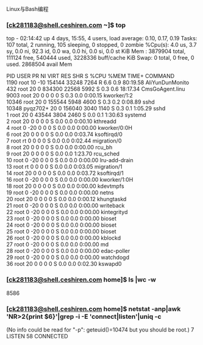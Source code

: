 Linux与Bash编程
### [ck281183@shell.ceshiren.com ~]$ top
top - 02:14:42 up 4 days, 15:55,  4 users,  load average: 0.10, 0.17, 0.19
Tasks: 107 total,   2 running, 105 sleeping,   0 stopped,   0 zombie
%Cpu(s):  4.0 us,  3.7 sy,  0.0 ni, 92.3 id,  0.0 wa,  0.0 hi,  0.0 si,  0.0 st
KiB Mem :  3879904 total,   111124 free,   540444 used,  3228336 buff/cache
KiB Swap:        0 total,        0 free,        0 used.  2868504 avail Mem 

  PID USER      PR  NI    VIRT    RES    SHR S  %CPU %MEM     TIME+ COMMAND                                                     
 1190 root      10 -10  154144  33248   7264 R   6.6  0.9  80:19.58 AliYunDunMonito                                             
  432 root      20   0  834300  22568   5992 S   0.3  0.6  18:17.34 CmsGoAgent.linu                                             
 9003 root      20   0       0      0      0 S   0.3  0.0   0:00.15 kworker/1:2                                                 
10346 root      20   0  155544   5948   4600 S   0.3  0.2   0:08.89 sshd                                                        
10348 pyqz702+  20   0  156040   3040   1140 S   0.3  0.1   1:05.29 sshd                                                        
    1 root      20   0   43544   3804   2460 S   0.0  0.1   1:30.63 systemd                                                     
    2 root      20   0       0      0      0 S   0.0  0.0   0:00.10 kthreadd                                                    
    4 root       0 -20       0      0      0 S   0.0  0.0   0:00.00 kworker/0:0H                                                
    6 root      20   0       0      0      0 S   0.0  0.0   0:03.74 ksoftirqd/0                                                 
    7 root      rt   0       0      0      0 S   0.0  0.0   0:02.44 migration/0                                                 
    8 root      20   0       0      0      0 S   0.0  0.0   0:00.00 rcu_bh                                                      
    9 root      20   0       0      0      0 S   0.0  0.0   1:23.70 rcu_sched                                                   
   10 root       0 -20       0      0      0 S   0.0  0.0   0:00.00 lru-add-drain                                               
   13 root      rt   0       0      0      0 S   0.0  0.0   0:03.05 migration/1                                                 
   14 root      20   0       0      0      0 S   0.0  0.0   0:03.72 ksoftirqd/1                                                 
   16 root       0 -20       0      0      0 S   0.0  0.0   0:00.00 kworker/1:0H                                                
   18 root      20   0       0      0      0 S   0.0  0.0   0:00.00 kdevtmpfs                                                   
   19 root       0 -20       0      0      0 S   0.0  0.0   0:00.00 netns                                                       
   20 root      20   0       0      0      0 S   0.0  0.0   0:00.12 khungtaskd                                                  
   21 root       0 -20       0      0      0 S   0.0  0.0   0:00.00 writeback                                                   
   22 root       0 -20       0      0      0 S   0.0  0.0   0:00.00 kintegrityd                                                 
   23 root       0 -20       0      0      0 S   0.0  0.0   0:00.00 bioset                                                      
   24 root       0 -20       0      0      0 S   0.0  0.0   0:00.00 bioset                                                      
   25 root       0 -20       0      0      0 S   0.0  0.0   0:00.00 bioset                                                      
   26 root       0 -20       0      0      0 S   0.0  0.0   0:00.00 kblockd                                                     
   27 root       0 -20       0      0      0 S   0.0  0.0   0:00.00 md                                                          
   28 root       0 -20       0      0      0 S   0.0  0.0   0:00.00 edac-poller                                                 
   29 root       0 -20       0      0      0 S   0.0  0.0   0:00.00 watchdogd                                                   
   36 root      20   0       0      0      0 S   0.0  0.0   0:02.30 kswapd0            
### [ck281183@shell.ceshiren.com home]$ ls |wc -w
8586
### [ck281183@shell.ceshiren.com home]$ netstat -anp|awk 'NR>2{print $6}'|grep -i -E 'connect|listen'|uniq -c
(No info could be read for "-p": geteuid()=10474 but you should be root.)
      7 LISTEN
     58 CONNECTED

